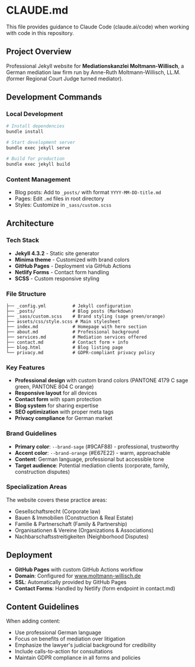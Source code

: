 # CLAUDE.md

This file provides guidance to Claude Code (claude.ai/code) when working with code in this repository.

## Project Overview

Professional Jekyll website for **Mediationskanzlei Moltmann-Willisch**, a German mediation law firm run by Anne-Ruth Moltmann-Willisch, LL.M. (former Regional Court Judge turned mediator).

## Development Commands

### Local Development
```bash
# Install dependencies
bundle install

# Start development server
bundle exec jekyll serve

# Build for production
bundle exec jekyll build
```

### Content Management
- Blog posts: Add to `_posts/` with format `YYYY-MM-DD-title.md`
- Pages: Edit `.md` files in root directory
- Styles: Customize in `_sass/custom.scss`

## Architecture

### Tech Stack
- **Jekyll 4.3.2** - Static site generator
- **Minima theme** - Customized with brand colors
- **GitHub Pages** - Deployment via GitHub Actions
- **Netlify Forms** - Contact form handling
- **SCSS** - Custom responsive styling

### File Structure
```
├── _config.yml          # Jekyll configuration
├── _posts/              # Blog posts (Markdown)
├── _sass/custom.scss    # Brand styling (sage green/orange)
├── assets/css/style.scss # Main stylesheet
├── index.md             # Homepage with hero section
├── about.md             # Professional background
├── services.md          # Mediation services offered
├── contact.md           # Contact form + info
├── blog.html            # Blog listing page
└── privacy.md           # GDPR-compliant privacy policy
```

### Key Features
- **Professional design** with custom brand colors (PANTONE 4179 C sage green, PANTONE 804 C orange)
- **Responsive layout** for all devices
- **Contact form** with spam protection
- **Blog system** for sharing expertise
- **SEO optimization** with proper meta tags
- **Privacy compliance** for German market

### Brand Guidelines
- **Primary color**: `--brand-sage` (#9CAF88) - professional, trustworthy
- **Accent color**: `--brand-orange` (#E67E22) - warm, approachable  
- **Content**: German language, professional but accessible tone
- **Target audience**: Potential mediation clients (corporate, family, construction disputes)

### Specialization Areas
The website covers these practice areas:
- Gesellschaftsrecht (Corporate law)
- Bauen & Immobilien (Construction & Real Estate)
- Familie & Partnerschaft (Family & Partnership)
- Organisationen & Vereine (Organizations & Associations)
- Nachbarschaftsstreitigkeiten (Neighborhood Disputes)

## Deployment

- **GitHub Pages** with custom GitHub Actions workflow
- **Domain**: Configured for www.moltmann-willisch.de
- **SSL**: Automatically provided by GitHub Pages
- **Contact Forms**: Handled by Netlify (form endpoint in contact.md)

## Content Guidelines

When adding content:
- Use professional German language
- Focus on benefits of mediation over litigation
- Emphasize the lawyer's judicial background for credibility
- Include calls-to-action for consultations
- Maintain GDPR compliance in all forms and policies